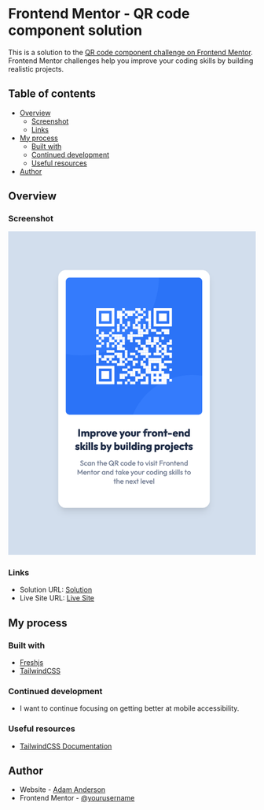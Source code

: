 # Frontend Mentor - QR code component solution

This is a solution to the [QR code component challenge on Frontend Mentor](https://www.frontendmentor.io/challenges/qr-code-component-iux_sIO_H). Frontend Mentor challenges help you improve your coding skills by building realistic projects. 

## Table of contents

- [Overview](#overview)
  - [Screenshot](#screenshot)
  - [Links](#links)
- [My process](#my-process)
  - [Built with](#built-with)
  - [Continued development](#continued-development)
  - [Useful resources](#useful-resources)
- [Author](#author)

## Overview

### Screenshot

![](./static/qr-code-ss.png)

### Links

- Solution URL: [Solution](https://github.com/developer-3/frontend-mentor-challenges/tree/main/qr-code)
- Live Site URL: [Live Site](https://dev3-fm-qr-code.deno.dev/)

## My process

### Built with

- [Freshjs](https://freshjs.deno.dev/)
- [TailwindCSS](https://tailwindcss.com/)

### Continued development

- I want to continue focusing on getting better at mobile accessibility.

### Useful resources

- [TailwindCSS Documentation](https://tailwindcss.com/)

## Author

- Website - [Adam Anderson](https://www.adamadam.dev)
- Frontend Mentor - [@yourusername](https://www.frontendmentor.io/profile/developer-3)
